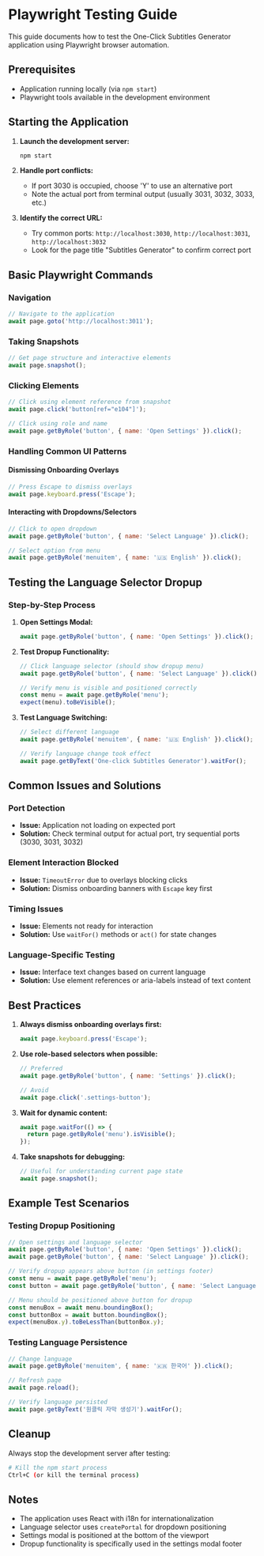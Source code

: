 # Playwright Testing Guide

This guide documents how to test the One-Click Subtitles Generator application using Playwright browser automation.

## Prerequisites

- Application running locally (via `npm start`)
- Playwright tools available in the development environment

## Starting the Application

1. **Launch the development server:**
   ```bash
   npm start
   ```

2. **Handle port conflicts:**
   - If port 3030 is occupied, choose 'Y' to use an alternative port
   - Note the actual port from terminal output (usually 3031, 3032, 3033, etc.)

3. **Identify the correct URL:**
   - Try common ports: `http://localhost:3030`, `http://localhost:3031`, `http://localhost:3032`
   - Look for the page title "Subtitles Generator" to confirm correct port

## Basic Playwright Commands

### Navigation
```javascript
// Navigate to the application
await page.goto('http://localhost:3011');
```

### Taking Snapshots
```javascript
// Get page structure and interactive elements
await page.snapshot();
```

### Clicking Elements
```javascript
// Click using element reference from snapshot
await page.click('button[ref="e104"]');

// Click using role and name
await page.getByRole('button', { name: 'Open Settings' }).click();
```

### Handling Common UI Patterns

#### Dismissing Onboarding Overlays
```javascript
// Press Escape to dismiss overlays
await page.keyboard.press('Escape');
```

#### Interacting with Dropdowns/Selectors
```javascript
// Click to open dropdown
await page.getByRole('button', { name: 'Select Language' }).click();

// Select option from menu
await page.getByRole('menuitem', { name: '🇺🇸 English' }).click();
```

## Testing the Language Selector Dropup

### Step-by-Step Process

1. **Open Settings Modal:**
   ```javascript
   await page.getByRole('button', { name: 'Open Settings' }).click();
   ```

2. **Test Dropup Functionality:**
   ```javascript
   // Click language selector (should show dropup menu)
   await page.getByRole('button', { name: 'Select Language' }).click();
   
   // Verify menu is visible and positioned correctly
   const menu = await page.getByRole('menu');
   expect(menu).toBeVisible();
   ```

3. **Test Language Switching:**
   ```javascript
   // Select different language
   await page.getByRole('menuitem', { name: '🇺🇸 English' }).click();
   
   // Verify language change took effect
   await page.getByText('One-click Subtitles Generator').waitFor();
   ```

## Common Issues and Solutions

### Port Detection
- **Issue:** Application not loading on expected port
- **Solution:** Check terminal output for actual port, try sequential ports (3030, 3031, 3032)

### Element Interaction Blocked
- **Issue:** `TimeoutError` due to overlays blocking clicks
- **Solution:** Dismiss onboarding banners with `Escape` key first

### Timing Issues
- **Issue:** Elements not ready for interaction
- **Solution:** Use `waitFor()` methods or `act()` for state changes

### Language-Specific Testing
- **Issue:** Interface text changes based on current language
- **Solution:** Use element references or aria-labels instead of text content

## Best Practices

1. **Always dismiss onboarding overlays first:**
   ```javascript
   await page.keyboard.press('Escape');
   ```

2. **Use role-based selectors when possible:**
   ```javascript
   // Preferred
   await page.getByRole('button', { name: 'Settings' }).click();
   
   // Avoid
   await page.click('.settings-button');
   ```

3. **Wait for dynamic content:**
   ```javascript
   await page.waitFor(() => {
     return page.getByRole('menu').isVisible();
   });
   ```

4. **Take snapshots for debugging:**
   ```javascript
   // Useful for understanding current page state
   await page.snapshot();
   ```

## Example Test Scenarios

### Testing Dropup Positioning
```javascript
// Open settings and language selector
await page.getByRole('button', { name: 'Open Settings' }).click();
await page.getByRole('button', { name: 'Select Language' }).click();

// Verify dropup appears above button (in settings footer)
const menu = await page.getByRole('menu');
const button = await page.getByRole('button', { name: 'Select Language' });

// Menu should be positioned above button for dropup
const menuBox = await menu.boundingBox();
const buttonBox = await button.boundingBox();
expect(menuBox.y).toBeLessThan(buttonBox.y);
```

### Testing Language Persistence
```javascript
// Change language
await page.getByRole('menuitem', { name: '🇰🇷 한국어' }).click();

// Refresh page
await page.reload();

// Verify language persisted
await page.getByText('원클릭 자막 생성기').waitFor();
```

## Cleanup

Always stop the development server after testing:
```bash
# Kill the npm start process
Ctrl+C (or kill the terminal process)
```

## Notes

- The application uses React with i18n for internationalization
- Language selector uses `createPortal` for dropdown positioning
- Settings modal is positioned at the bottom of the viewport
- Dropup functionality is specifically used in the settings modal footer
